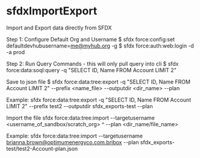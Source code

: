 # sfdxImportExport
Import and Export data directly from SFDX

Step 1: Configure Default Org and Username
$ sfdx force:config:set defaultdevhubusername=me@myhub.org -g
$ sfdx force:auth:web:login -d -a prod

Step 2: Run Query Commands - this will only pull query into cli
$ sfdx force:data:soql:query -q "SELECT ID, Name FROM Account LIMIT 2"

Save to json file
$ sfdx force:data:tree:export -q "SELECT ID, Name FROM Account LIMIT 2" --prefix <name_file> --outputdir <dir_name> --plan

Example:
sfdx force:data:tree:export -q "SELECT ID, Name FROM Account LIMIT 2" --prefix test2 --outputdir sfdx_exports-test --plan

Import the file
sfdx force:data:tree:import --targetusername <username_of_sandbox/scratch_org> ^
--plan <dir_name/file_name>

Example:
sfdx force:data:tree:import --targetusername brianna.brown@optimumenergyco.com.bribox --plan sfdx_exports-test/test2-Account-plan.json
